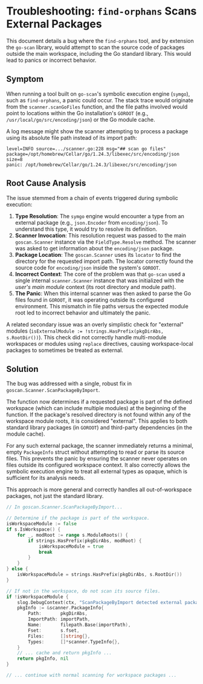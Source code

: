 # Troubleshooting: `find-orphans` Scans External Packages

This document details a bug where the `find-orphans` tool, and by extension the `go-scan` library, would attempt to scan the source code of packages outside the main workspace, including the Go standard library. This would lead to panics or incorrect behavior.

## Symptom

When running a tool built on `go-scan`'s symbolic execution engine (`symgo`), such as `find-orphans`, a panic could occur. The stack trace would originate from the `scanner.scanGoFiles` function, and the file paths involved would point to locations within the Go installation's `GOROOT` (e.g., `/usr/local/go/src/encoding/json`) or the Go module cache.

A log message might show the scanner attempting to process a package using its absolute file path instead of its import path:

```
level=INFO source=.../scanner.go:228 msg="## scan go files" package=/opt/homebrew/Cellar/go/1.24.3/libexec/src/encoding/json size=8
panic: /opt/homebrew/Cellar/go/1.24.3/libexec/src/encoding/json
```

## Root Cause Analysis

The issue stemmed from a chain of events triggered during symbolic execution:

1.  **Type Resolution**: The `symgo` engine would encounter a type from an external package (e.g., `json.Encoder` from `encoding/json`). To understand this type, it would try to resolve its definition.
2.  **Scanner Invocation**: This resolution request was passed to the main `goscan.Scanner` instance via the `FieldType.Resolve` method. The scanner was asked to get information about the `encoding/json` package.
3.  **Package Location**: The `goscan.Scanner` uses its `locator` to find the directory for the requested import path. The locator correctly found the source code for `encoding/json` inside the system's `GOROOT`.
4.  **Incorrect Context**: The core of the problem was that `go-scan` used a single internal `scanner.Scanner` instance that was initialized with the *user's main module* context (its root directory and module path).
5.  **The Panic**: When this internal scanner was then asked to parse the Go files found in `GOROOT`, it was operating outside its configured environment. This mismatch in file paths versus the expected module root led to incorrect behavior and ultimately the panic.

A related secondary issue was an overly simplistic check for "external" modules (`isExternalModule := !strings.HasPrefix(pkgDirAbs, s.RootDir())`). This check did not correctly handle multi-module workspaces or modules using `replace` directives, causing workspace-local packages to sometimes be treated as external.

## Solution

The bug was addressed with a single, robust fix in `goscan.Scanner.ScanPackageByImport`.

The function now determines if a requested package is part of the defined workspace (which can include multiple modules) at the beginning of the function. If the package's resolved directory is not found within any of the workspace module roots, it is considered "external". This applies to both standard library packages (in `GOROOT`) and third-party dependencies (in the module cache).

For any such external package, the scanner immediately returns a minimal, empty `PackageInfo` struct without attempting to read or parse its source files. This prevents the panic by ensuring the scanner never operates on files outside its configured workspace context. It also correctly allows the symbolic execution engine to treat all external types as opaque, which is sufficient for its analysis needs.

This approach is more general and correctly handles all out-of-workspace packages, not just the standard library.

```go
// In goscan.Scanner.ScanPackageByImport...

// Determine if the package is part of the workspace.
isWorkspaceModule := false
if s.IsWorkspace() {
    for _, modRoot := range s.ModuleRoots() {
        if strings.HasPrefix(pkgDirAbs, modRoot) {
            isWorkspaceModule = true
            break
        }
    }
} else {
    isWorkspaceModule = strings.HasPrefix(pkgDirAbs, s.RootDir())
}

// If not in the workspace, do not scan its source files.
if !isWorkspaceModule {
    slog.DebugContext(ctx, "ScanPackageByImport detected external package, returning minimal info", "importPath", importPath, "path", pkgDirAbs)
    pkgInfo := &scanner.PackageInfo{
        Path:       pkgDirAbs,
        ImportPath: importPath,
        Name:       filepath.Base(importPath),
        Fset:       s.fset,
        Files:      []string{},
        Types:      []*scanner.TypeInfo{},
    }
    // ... cache and return pkgInfo ...
    return pkgInfo, nil
}

// ... continue with normal scanning for workspace packages ...
```
